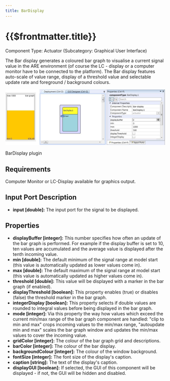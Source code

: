```yaml
---
title: BarDisplay
---
```


# {{$frontmatter.title}}

Component Type: Actuator (Subcategory: Graphical User Interface)

The Bar display generates a coloured bar graph to visualise a current signal value in the ARE environment (of course the LC - display or a computer monitor have to be connected to the platform). The Bar display features auto-scale of value range, display of a threshold value and selectable update rate and foreground / background colours.

![Screenshot: BarDisplay plugin](./img/bardisplay.jpg "Screenshot: BarDisplay plugin")

BarDisplay plugin

## Requirements

Computer Monitor or LC-Display available for graphics output.

## Input Port Description

*   **input \[double\]:** The input port for the signal to be displayed.

## Properties

*   **displayBuffer \[integer\]:** This number specifies how often an update of the bar graph is performed. For example if the display buffer is set to 10, ten values are accumulated and the average value is displayed after the tenth incoming value.
*   **min \[double\]:** The default minimum of the signal range at model start (this value is automatically updated as lower values come in).
*   **max \[double\]:** The default maximum of the signal range at model start (this value is automatically updated as higher values come in).
*   **threshold \[double\]:** This value will be displayed with a marker in the bar graph (if enabled).
*   **displayThreshold \[boolean\]:** This property enables (true) or disables (false) the threshold marker in the bar graph.
*   **integerDisplay \[boolean\]:** This property selects if double values are rounded to integral values before being displayed in the bar graph.
*   **mode \[integer\]:** Via this property the way how values which exceed the current min/max range of the bar graph component are handled: "clip to min and max" crops incoming values to the min/max range, "autoupdate min and max" scales the bar graph window and updates the min/max values to cover the incoming value.
*   **gridColor \[integer\]:** The colour of the bar graph grid and descriptions.
*   **barColor \[integer\]:** The colour of the bar display.
*   **backgroundColour \[integer\]:** The colour of the window background.
*   **fontSize \[integer\]:** The font size of the display's caption.
*   **caption \[string\]:** The text of the display's caption.
*   **displayGUI \[boolean\]:** If selected, the GUI of this component will be displayed - if not, the GUI will be hidden and disabled.